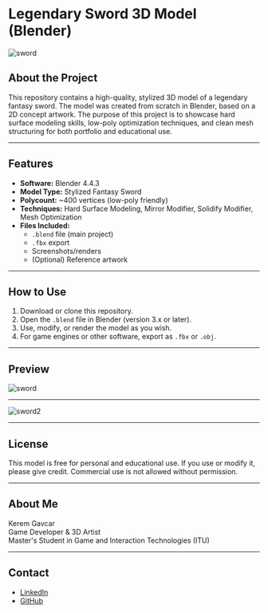 # Legendary Sword 3D Model (Blender)

![sword](https://github.com/user-attachments/assets/6c7d5100-9c9b-48ae-a4b6-c00b28f31c9b)

## About the Project

This repository contains a high-quality, stylized 3D model of a legendary fantasy sword. The model was created from scratch in Blender, based on a 2D concept artwork. The purpose of this project is to showcase hard surface modeling skills, low-poly optimization techniques, and clean mesh structuring for both portfolio and educational use.

---

## Features

- **Software:** Blender 4.4.3
- **Model Type:** Stylized Fantasy Sword
- **Polycount:** ~400 vertices (low-poly friendly)
- **Techniques:** Hard Surface Modeling, Mirror Modifier, Solidify Modifier, Mesh Optimization
- **Files Included:**
  - `.blend` file (main project)
  - `.fbx` export
  - Screenshots/renders
  - (Optional) Reference artwork

---

## How to Use

1. Download or clone this repository.
2. Open the `.blend` file in Blender (version 3.x or later).
3. Use, modify, or render the model as you wish.
4. For game engines or other software, export as `.fbx` or `.obj`.

---

## Preview
![sword](https://github.com/user-attachments/assets/5560772b-d181-4a0e-aa36-db9b853bf413)

-------

![sword2](https://github.com/user-attachments/assets/252df512-b30b-490e-abfd-cc279b00e62d)

---

## License

This model is free for personal and educational use. If you use or modify it, please give credit. Commercial use is not allowed without permission.

---

## About Me

Kerem Gavcar  
Game Developer & 3D Artist  
Master's Student in Game and Interaction Technologies (ITU)

---

## Contact

- [LinkedIn](https://www.linkedin.com/in/keremgavcar/)
- [GitHub](https://github.com/KeremGavcarr)
